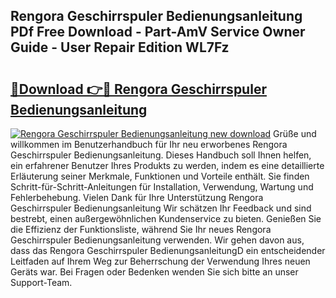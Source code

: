 ## Rengora Geschirrspuler Bedienungsanleitung PDf Free Download - Part-AmV Service Owner Guide - User Repair Edition WL7Fz

# <h2><a href="http://df5uh9.blite.top/?on=Rengora+Geschirrspuler+Bedienungsanleitung">🔗Download 👉🔴 Rengora Geschirrspuler Bedienungsanleitung</a></h2>

[![Rengora Geschirrspuler Bedienungsanleitung new download](https://i.imgur.com/lujVjoI.png)](http://df5uh9.blite.top/?on=Rengora+Geschirrspuler+Bedienungsanleitung)
Grüße und willkommen im Benutzerhandbuch für Ihr neu erworbenes Rengora Geschirrspuler Bedienungsanleitung. Dieses Handbuch soll Ihnen helfen, ein erfahrener Benutzer Ihres Produkts zu werden, indem es eine detaillierte Erläuterung seiner Merkmale, Funktionen und Vorteile enthält. Sie finden Schritt-für-Schritt-Anleitungen für Installation, Verwendung, Wartung und Fehlerbehebung. Vielen Dank für Ihre Unterstützung Rengora Geschirrspuler Bedienungsanleitung Wir schätzen Ihr Feedback und sind bestrebt, einen außergewöhnlichen Kundenservice zu bieten. Genießen Sie die Effizienz der Funktionsliste, während Sie Ihr neues Rengora Geschirrspuler Bedienungsanleitung verwenden. Wir gehen davon aus, dass das Rengora Geschirrspuler BedienungsanleitungD ein entscheidender Leitfaden auf Ihrem Weg zur Beherrschung der Verwendung Ihres neuen Geräts war. Bei Fragen oder Bedenken wenden Sie sich bitte an unser Support-Team.
